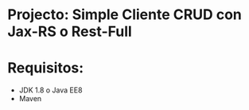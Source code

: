 # Projecto: Simple Cliente CRUD con Jax-RS o Rest-Full

# Requisitos:

- JDK 1.8 o Java EE8
- Maven
